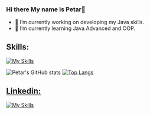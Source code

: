 ### Hi there My name is Petar👋

- 🔭 I’m currently working on developing my Java skills.
- 🌱 I’m currently learning Java Advanced and OOP.
<!--
**PetarGPetrov/PetarGPetrov** is a ✨ _special_ ✨ repository because its `README.md` (this file) appears on your GitHub profile.

Here are some ideas to get you started:

- 🔭 I’m currently working on ...
- 🌱 I’m currently learning ...
- 👯 I’m looking to collaborate on ...
- 🤔 I’m looking for help with ...
- 💬 Ask me about ...
- 📫 How to reach me: ...
- 😄 Pronouns: ...
- ⚡ Fun fact: ...
## [Linkedin:](https://www.linkedin.com/in/petar-petrov-97a64923a/) [![My Skills](https://skillicons.dev/icons?i=linkedin&perline=)](https://skillicons.dev) 
-->





## Skills: 
[![My Skills](https://skillicons.dev/icons?i=java,vscode,idea,github)](https://skillicons.dev)

![Petar's GitHub stats](https://github-readme-stats.vercel.app/api?username=PetarGPetrov&show_icons=true&theme=tokyonight)                        [![Top Langs](https://github-readme-stats.vercel.app/api/top-langs/?username=PetarGPetrov&langs_count=8&theme=tokyonight)](https://github.com/PetarGPetrov/github-readme-stats)

## [Linkedin:](https://www.linkedin.com/in/petar-petrov-97a64923a/) 
[![My Skills](https://skillicons.dev/icons?i=linkedin&perline=)](https://skillicons.dev)



